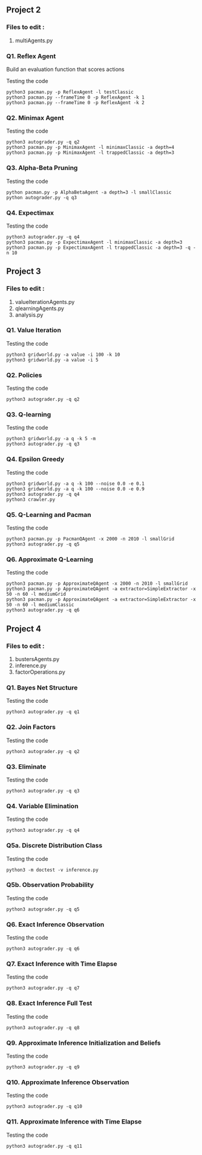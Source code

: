 ## Project 2 

### Files to edit :
1. multiAgents.py

### Q1. Reflex Agent
Build an evaluation function that scores actions

Testing the code
```
python3 pacman.py -p ReflexAgent -l testClassic
python3 pacman.py --frameTime 0 -p ReflexAgent -k 1
python3 pacman.py --frameTime 0 -p ReflexAgent -k 2
```

### Q2. Minimax Agent

Testing the code
```
python3 autograder.py -q q2
python3 pacman.py -p MinimaxAgent -l minimaxClassic -a depth=4
python3 pacman.py -p MinimaxAgent -l trappedClassic -a depth=3
``` 

### Q3. Alpha-Beta Pruning

Testing the code
```
python pacman.py -p AlphaBetaAgent -a depth=3 -l smallClassic
python autograder.py -q q3
``` 

### Q4. Expectimax

Testing the code
```
python3 autograder.py -q q4
python3 pacman.py -p ExpectimaxAgent -l minimaxClassic -a depth=3
python3 pacman.py -p ExpectimaxAgent -l trappedClassic -a depth=3 -q -n 10
```

## Project 3 

### Files to edit :
1. valueIterationAgents.py
2. qlearningAgents.py
3. analysis.py

### Q1. Value Iteration

Testing the code
```
python3 gridworld.py -a value -i 100 -k 10
python3 gridworld.py -a value -i 5
```

### Q2. Policies

Testing the code
```
python3 autograder.py -q q2
```

### Q3. Q-learning

Testing the code
```
python3 gridworld.py -a q -k 5 -m
python3 autograder.py -q q3
```

### Q4. Epsilon Greedy

Testing the code
```
python3 gridworld.py -a q -k 100 --noise 0.0 -e 0.1
python3 gridworld.py -a q -k 100 --noise 0.0 -e 0.9
python3 autograder.py -q q4
python3 crawler.py
```

### Q5. Q-Learning and Pacman

Testing the code
```
python3 pacman.py -p PacmanQAgent -x 2000 -n 2010 -l smallGrid
python3 autograder.py -q q5
```

### Q6. Approximate Q-Learning

Testing the code
```
python3 pacman.py -p ApproximateQAgent -x 2000 -n 2010 -l smallGrid
python3 pacman.py -p ApproximateQAgent -a extractor=SimpleExtractor -x 50 -n 60 -l mediumGrid
python3 pacman.py -p ApproximateQAgent -a extractor=SimpleExtractor -x 50 -n 60 -l mediumClassic
python3 autograder.py -q q6
```

## Project 4 

### Files to edit : 
1. bustersAgents.py 
2. inference.py
3. factorOperations.py

### Q1. Bayes Net Structure

Testing the code
```
python3 autograder.py -q q1
```

### Q2. Join Factors

Testing the code
```
python3 autograder.py -q q2
```

### Q3. Eliminate

Testing the code
```
python3 autograder.py -q q3
```

### Q4. Variable Elimination

Testing the code
```
python3 autograder.py -q q4
```

### Q5a. Discrete Distribution Class

Testing the code
```
python3 -m doctest -v inference.py
```

### Q5b. Observation Probability

Testing the code
```
python3 autograder.py -q q5
```

### Q6. Exact Inference Observation

Testing the code
```
python3 autograder.py -q q6
```

### Q7. Exact Inference with Time Elapse

Testing the code
```
python3 autograder.py -q q7
```

### Q8. Exact Inference Full Test

Testing the code
```
python3 autograder.py -q q8
```

### Q9. Approximate Inference Initialization and Beliefs

Testing the code
```
python3 autograder.py -q q9
```

### Q10. Approximate Inference Observation

Testing the code
```
python3 autograder.py -q q10
```

### Q11. Approximate Inference with Time Elapse

Testing the code
```
python3 autograder.py -q q11
```




